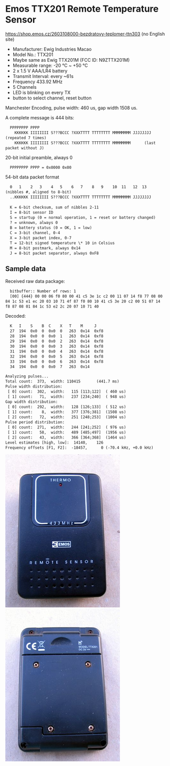 # Emos TTX201 Remote Temperature Sensor
https://shop.emos.cz/2603108000-bezdratovy-teplomer-ttn303 (no English site)

* Manufacturer: Ewig Industries Macao
* Model No.: TTX201
* Maybe same as Ewig TTX201M (FCC ID: N9ZTTX201M)
* Measurable range: -20 °C ~ +50 °C
* 2 x 1.5 V AAA/LR4 battery
* Transmit Interval: every ~61s
* Frequency 433.92 MHz
* 5 Channels
* LED is blinking on every TX
* button to select channel, reset button

Manchester Encoding, pulse width: 460 us, gap width 1508 us.

A complete message is 444 bits:
```
  PPPPPPPP PPPP
    KKKKKK IIIIIIII S???BCCC ?XXXTTTT TTTTTTTT MMMMMMMM JJJJJJJJ  (repeated 7 times)
    KKKKKK IIIIIIII S???BCCC ?XXXTTTT TTTTTTTT MMMMMMMM      (last packet without J)
```

20-bit initial preamble, always 0
```
  PPPPPPPP PPPP = 0x0000 0x00
```

54-bit data packet format
```
  0   1    2   3    4   5    6   7    8   9    10  11   12  13  (nibbles #, aligned to 8-bit)
  ..KKKKKK IIIIIIII S???BCCC ?XXXTTTT TTTTTTTT MMMMMMMM JJJJJJJJ

  K = 6-bit checksum, sum of nibbles 2-11
  I = 8-bit sensor ID
  S = startup (0 = normal operation, 1 = reset or battery changed)
  ? = unknown, always 0
  B = battery status (0 = OK, 1 = low)
  C = 3-bit channel, 0-4
  X = 3-bit packet index, 0-7
  T = 12-bit signed temperature \* 10 in Celsius
  M = 8-bit postmark, always 0x14
  J = 8-bit packet separator, always 0xF8
```

## Sample data

Received raw data package:
```
  bitbuffer:: Number of rows: 1
  [00] {444} 00 00 06 f0 80 00 41 c5 3e 1c c2 00 11 07 14 f8 77 08 00 84 1c 53 e1 ec 20 03 10 71 4f 87 f0 80 10 41 c5 3e 20 c2 00 51 07 14 f8 87 08 01 84 1c 53 e2 2c 20 07 10 71 40 
```

Decoded:
```
  K   I    S    B  C    X   T    M     J
  27  194  0x0  0  0x0  0   263  0x14  0xf8
  28  194  0x0  0  0x0  1   263  0x14  0xf8
  29  194  0x0  0  0x0  2   263  0x14  0xf8
  30  194  0x0  0  0x0  3   263  0x14  0xf8
  31  194  0x0  0  0x0  4   263  0x14  0xf8
  32  194  0x0  0  0x0  5   263  0x14  0xf8
  33  194  0x0  0  0x0  6   263  0x14  0xf8
  34  194  0x0  0  0x0  7   263  0x14
```

```
Analyzing pulses...
Total count:  373,  width: 110415		(441.7 ms)
Pulse width distribution:
 [ 0] count:  302,  width:   115 [113;122]	( 460 us)
 [ 1] count:   71,  width:   237 [234;240]	( 948 us)
Gap width distribution:
 [ 0] count:  292,  width:   128 [126;133]	( 512 us)
 [ 1] count:    8,  width:   377 [376;381]	(1508 us)
 [ 2] count:   72,  width:   251 [248;253]	(1004 us)
Pulse period distribution:
 [ 0] count:  271,  width:   244 [241;252]	( 976 us)
 [ 1] count:   58,  width:   489 [485;497]	(1956 us)
 [ 2] count:   43,  width:   366 [364;368]	(1464 us)
Level estimates [high, low]:  14140,    126
Frequency offsets [F1, F2]:  -18457,      0	(-70.4 kHz, +0.0 kHz)
```

![Emos TTX201 Front](ttx201-sensor-front.jpg)
![Emos TTX201 Rear](ttx201-sensor-rear.jpg)

